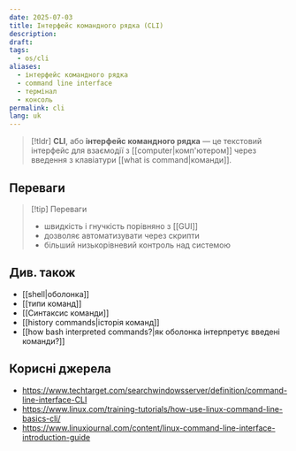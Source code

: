 ```yaml
---
date: 2025-07-03
title: Інтерфейс командного рядка (CLI)
description: 
draft: 
tags:
  - os/cli
aliases:
  - інтерфейс командного рядка
  - command line interface
  - термінал
  - консоль
permalink: cli
lang: uk
---
```


> [!tldr]
> **CLI**, або **інтерфейс командного рядка** — це текстовий інтерфейс для взаємодії з [[computer|комп'ютером]] через введення з клавіатури [[what is command|команди]].

## Переваги

> [!tip] Переваги
> - швидкість і гнучкість порівняно з [[GUI]]
> - дозволяє автоматизувати через скрипти
> - більший низькорівневий контроль над системою

## Див. також

- [[shell|оболонка]]
- [[типи команд]]
- [[Синтаксис команди]]
- [[history commands|історія команд]]
- [[how bash interpreted commands?|як оболонка інтерпретує введені команди?]]

## Корисні джерела


- https://www.techtarget.com/searchwindowsserver/definition/command-line-interface-CLI
- https://www.linux.com/training-tutorials/how-use-linux-command-line-basics-cli/
- https://www.linuxjournal.com/content/linux-command-line-interface-introduction-guide